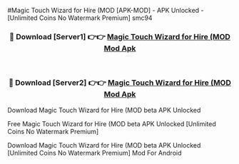 #Magic Touch Wizard for Hire (MOD [APK-MOD] - APK Unlocked - [Unlimited Coins No Watermark Premium] smc94



<div align="center">

<h3>🔴 Download [Server1] 👉👉 <a href="https://momento.my/?title=Magic_Touch_Wizard_for_Hire_(MOD">Magic Touch Wizard for Hire (MOD Mod Apk</a></h3><br>

<h3>🔴 Download [Server2] 👉👉 <a href="https://momento.my/?title=Magic_Touch_Wizard_for_Hire_(MOD">Magic Touch Wizard for Hire (MOD Mod Apk</a></h3>
</div>



Download Magic Touch Wizard for Hire (MOD beta APK Unlocked

Free Magic Touch Wizard for Hire (MOD beta APK Unlocked [Unlimited Coins No Watermark Premium]

Download Magic Touch Wizard for Hire (MOD beta APK Unlocked [Unlimited Coins No Watermark Premium] Mod For Android
